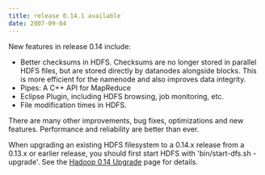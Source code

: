 ```yaml
---
title: release 0.14.1 available
date: 2007-09-04
---
```

<!---
  Licensed under the Apache License, Version 2.0 (the "License");
  you may not use this file except in compliance with the License.
  You may obtain a copy of the License at

   http://www.apache.org/licenses/LICENSE-2.0

  Unless required by applicable law or agreed to in writing, software
  distributed under the License is distributed on an "AS IS" BASIS,
  WITHOUT WARRANTIES OR CONDITIONS OF ANY KIND, either express or implied.
  See the License for the specific language governing permissions and
  limitations under the License. See accompanying LICENSE file.
-->

New features in release 0.14 include:

-   Better checksums in HDFS. Checksums are no longer stored in parallel
HDFS files, but are stored directly by datanodes alongside blocks.
This is more efficient for the namenode and also improves data
integrity.
-   Pipes: A C++ API for MapReduce
-   Eclipse Plugin, including HDFS browsing, job monitoring, etc.
-   File modification times in HDFS.

There are many other improvements, bug fixes, optimizations and new
features. Performance and reliability are better than ever.

When upgrading an existing HDFS filesystem to a 0.14.x release from a
0.13.x or earlier release, you should first start HDFS with
'bin/start-dfs.sh -upgrade'. See the [Hadoop 0.14
Upgrade](https://wiki.apache.org/hadoop/Hadoop_0.14_Upgrade) page for
details.

